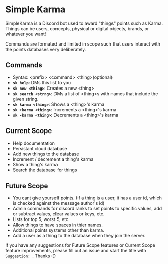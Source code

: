 # Simple Karma

SimpleKarma is a Discord bot used to award "things" points such as Karma. Things can be users, concepts, physical or digital objects, brands, or whatever you want!

Commands are formated and limited in scope such that users interact with the points databases very deliberately.

## Commands
- Syntax: \<prefix\> \<command\> \<thing\>(optional)
- **`sk help`**: DMs this list to you
- **`sk new <thing>`**: Creates a new \<thing\>
- **`sk search <strng>`**: DMs a list of \<thing\>s with names that include the given string.
- **`sk karma <thing>`**: Shows a \<thing\>'s karma
- **`sk +karma <thing>`**: Increments a \<thing\>'s karma
- **`sk -karma <thing>`**: Decrements a \<thing\>'s karma

## Current Scope
- Help documentation
- Persistant cloud database
- Add new things to the database
- Increment / decrement a thing's karma
- Show a thing's karma
- Search the database for things

## Future Scope
- You cant give yourself points. (If a thing is a user, it has a user id, which is checked against the message author's id)
- Admin commands for discord ranks to set points to specific values, add or subtract values, clear values or keys, etc.
- Lists for top 5, worst 5, etc.
- Allow things to have spaces in thier names.
- Additional points systems other than karma.
- Add a user as a thing to the database when they join the server.

If you have any suggestions for Future Scope features or Current Scope feature improvements, please fill out an issue and start the title with `Suggestion: `. Thanks :D